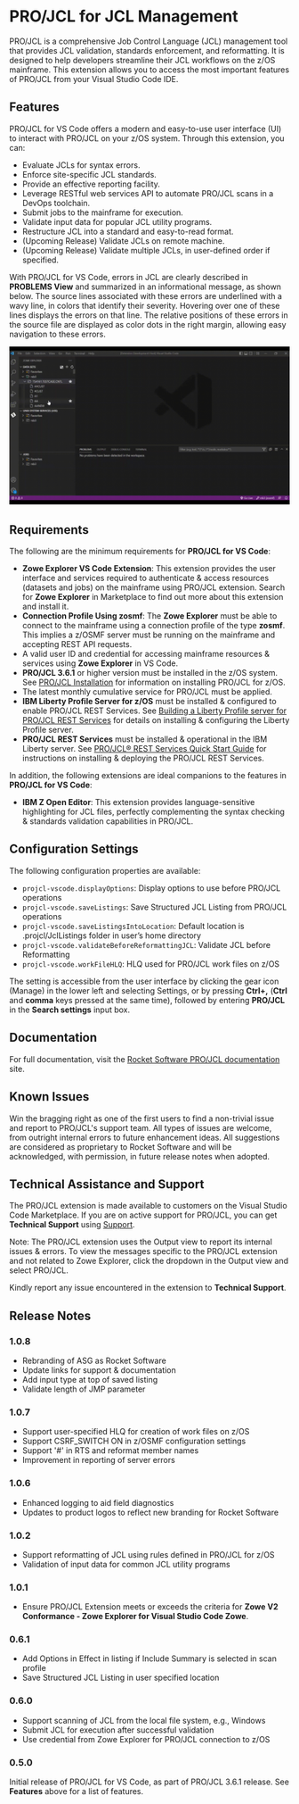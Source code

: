 # PRO/JCL for JCL Management

PRO/JCL is a comprehensive Job Control Language (JCL) management tool that provides JCL validation, standards enforcement, and reformatting. It is designed to help developers streamline their JCL workflows on the z/OS mainframe. This extension allows you to access the most important features of PRO/JCL from your Visual Studio Code IDE.

## Features

PRO/JCL for VS Code offers a modern and easy-to-use user interface (UI) to interact with PRO/JCL on your z/OS system. Through this extension, you can:

* Evaluate JCLs for syntax errors.
* Enforce site-specific JCL standards.
* Provide an effective reporting facility.
* Leverage RESTful web services API to automate PRO/JCL scans in a DevOps toolchain.
* Submit jobs to the mainframe for execution.
* Validate input data for popular JCL utility programs.
* Restructure JCL into a standard and easy-to-read format.
* (Upcoming Release) Validate JCLs on remote machine.
* (Upcoming Release) Validate multiple JCLs, in user-defined order if specified.

With PRO/JCL for VS Code, errors in JCL are clearly described in **PROBLEMS View** and summarized in an informational message, as shown below. The source lines associated with these errors are underlined with a wavy line, in colors that identify their severity. Hovering over one of these lines displays the errors on that line. The relative positions of these errors in the source file are displayed as color dots in the right margin, allowing easy navigation to these errors.

![Result of JCL Scan](resources/animated_scan_result_demo.gif "Result of JCL Scan")

## Requirements

The following are the minimum requirements for **PRO/JCL for VS Code**:

* **Zowe Explorer VS Code Extension**: This extension provides the user interface and services required to authenticate & access resources (datasets and jobs) on the mainframe using PRO/JCL extension. Search for **Zowe Explorer** in Marketplace to find out more about this extension and install it.
* **Connection Profile Using zosmf**: The **Zowe Explorer** must be able to connect to the mainframe using a connection profile of the type **zosmf**. This implies a z/OSMF server must be running on the mainframe and accepting REST API requests.
* A valid user ID and credential for accessing mainframe resources & services using **Zowe Explorer** in VS Code.
* **PRO/JCL 3.6.1** or higher version must be installed in the z/OS system. See [PRO/JCL Installation](https://docs.rocketsoftware.com/bundle/uyk1658142647025/page/cpn1644077472909.html) for information on installing PRO/JCL for z/OS.
* The latest monthly cumulative service for PRO/JCL must be applied.
* **IBM Liberty Profile Server for z/OS** must be installed & configured to enable PRO/JCL REST Services. See [Building a Liberty Profile server for PRO/JCL REST Services](https://docs.rocketsoftware.com/bundle/uyk1658142647025/page/ggy1660717412627.html) for details on installing & configuring the Liberty Profile server.
* **PRO/JCL REST Services** must be installed & operational in the IBM Liberty server. See [PRO/JCL® REST Services Quick Start Guide](https://docs.rocketsoftware.com/bundle/uyk1658142647025/page/xwh1660717381691.html) for instructions on installing & deploying the PRO/JCL REST Services.

In addition, the following extensions are ideal companions to the features in **PRO/JCL for VS Code**:

* **IBM Z Open Editor**: This extension provides language-sensitive highlighting for JCL files, perfectly complementing the syntax checking & standards validation capabilities in PRO/JCL.

## Configuration Settings

The following configuration properties are available:

* `projcl-vscode.displayOptions`: Display options to use before PRO/JCL operations
* `projcl-vscode.saveListings`: Save Structured JCL Listing from PRO/JCL operations
* `projcl-vscode.saveListingsIntoLocation`: Default location is .projcl/JclListings folder in user’s home directory
* `projcl-vscode.validateBeforeReformattingJCL`: Validate JCL before Reformatting
* `projcl-vscode.workFileHLQ`: HLQ used for PRO/JCL work files on z/OS

The setting is accessible from the user interface by clicking the gear icon (Manage) in the lower left and selecting Settings, or by pressing **Ctrl+,** (**Ctrl** and **comma** keys pressed at the same time), followed by entering **PRO/JCL** in the **Search settings** input box.

## Documentation

For full documentation, visit the [Rocket Software PRO/JCL documentation](https://docs.rocketsoftware.com/bundle/uyk1658142647025/page/jde1658146122791.html) site.

## Known Issues

Win the bragging right as one of the first users to find a non-trivial issue and report to PRO/JCL's support team. All types of issues are welcome, from outright internal errors to future enhancement ideas. All suggestions are considered as proprietary to Rocket Software and will be acknowledged, with permission, in future release notes when adopted.

## Technical Assistance and Support

The PRO/JCL extension is made available to customers on the Visual Studio Code Marketplace. If you are on active support for PRO/JCL, you can get **Technical Support** using [Support](https://my.rocketsoftware.com/RocketCommunity).

Note: The PRO/JCL extension uses the Output view to report its internal issues & errors. To view the messages specific to the PRO/JCL extension and not related to Zowe Explorer, click the dropdown in the Output view and select PRO/JCL.

Kindly report any issue encountered in the extension to **Technical Support**.

## Release Notes

### 1.0.8

* Rebranding of ASG as Rocket Software
* Update links for support & documentation
* Add input type at top of saved listing
* Validate length of JMP parameter

### 1.0.7

* Support user-specified HLQ for creation of work files on z/OS
* Support CSRF_SWITCH ON in z/OSMF configuration settings
* Support '#' in RTS and reformat member names
* Improvement in reporting of server errors

### 1.0.6

* Enhanced logging to aid field diagnostics
* Updates to product logos to reflect new branding for Rocket Software

### 1.0.2

* Support reformatting of JCL using rules defined in PRO/JCL for z/OS
* Validation of input data for common JCL utility programs

### 1.0.1

* Ensure PRO/JCL Extension meets or exceeds the criteria for **Zowe V2 Conformance - Zowe Explorer for Visual Studio Code Zowe**.

### 0.6.1

* Add Options in Effect in listing if Include Summary is selected in scan profile
* Save Structured JCL Listing in user specified location

### 0.6.0

* Support scanning of JCL from the local file system, e.g., Windows
* Submit JCL for execution after successful validation
* Use credential from Zowe Explorer for PRO/JCL connection to z/OS

### 0.5.0

Initial release of PRO/JCL for VS Code, as part of PRO/JCL 3.6.1 release. See **Features** above for a list of features.
